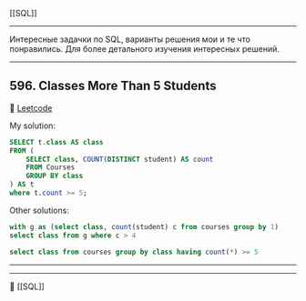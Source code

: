 [[SQL]]

----

Интересные задачки по SQL, варианты решения мои и те что понравились. Для более детального изучения интересных решений.

----
## 596. Classes More Than 5 Students

🔗 [Leetcode](https://leetcode.com/problems/classes-more-than-5-students/?envType=study-plan-v2&envId=top-sql-50)

My solution:

```sql
SELECT t.class AS class
FROM (
    SELECT class, COUNT(DISTINCT student) AS count
    FROM Courses
    GROUP BY class
) AS t
where t.count >= 5;
```

Other solutions:

```sql
with g as (select class, count(student) c from courses group by 1)
select class from g where c > 4
```

```sql
select class from courses group by class having count(*) >= 5
```

----



----
📂 [[SQL]]